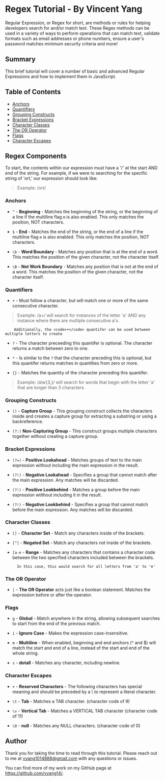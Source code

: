 # Regex Tutorial - By Vincent Yang

Regular Expression, or Regex for short, are methods or rules for helping developers search for and/or match text. These Regex methods can be used in a variety of ways to perform operations that can match text, validate formats such as email addresses or phone numbers, ensure a user's password matches minimum security criteria and more!

## Summary

This brief tutorial will cover a number of basic and advanced Regular Expressions and how to implement them in JavaScript.

## Table of Contents

- [Anchors](#anchors)
- [Quantifiers](#quantifiers)
- [Grouping Constructs](#grouping-constructs)
- [Bracket Expressions](#bracket-expressions)
- [Character Classes](#character-classes)
- [The OR Operator](#the-or-operator)
- [Flags](#flags)
- [Character Escapes](#character-escapes)

## Regex Components
To start, the contents within our expression must have a '/' at the start AND end of the string. For example, if we were to searching for the specific string of 'ort,' our expression should look like:
> Example: /ort/

### Anchors

* <code>^</code> - **Beginning** - Matches the beginning of the string, or the beginning of a line if the multiline flag <code>m</code> is also enabled. This only matches the position, NOT characters.

* <code>$</code> - **End** - Matches the end of the string, or the end of a line if the multiline flag <code>m</code> is also enabled. This only matches the position, NOT characters.

* <code>\b</code> - **Word Boundary** - Matches any position that is at the end of a word. This matches the position of the given character, not the character itself.

* <code>\B</code> - **Not Work Boundary** - Matches any position that is not at the end of a word. This matches the position of the given character, not the character itself.

### Quantifiers

* <code>+</code> - Must follow a character, but will match one or more of the same consecutive character.

>Example: /a+/ will search for instances of the letter 'a' AND any instance where there are multiple consecutive a's.
        
        Additionally, the <code>+</code> quantifer can be used between multiple letters to create

* <code>?</code> - The character preceeding this quantifer is optional. The character returns a match between zero to one.

* <code>*</code> - Is similar to the <code>?</code> that the character preceding this is optional, but this quantifer returns matches in quantities from zero or more.

* <code>{}</code> - Matches the quantity of the character preceding this quantifer.
>Example: /a\w{3,}/ will search for words that begin with the letter 'a' that are longer than 3 characters.

### Grouping Constructs

* <code>()</code> - **Capture Group** - This grouping construct collects the characters inside and creates a capture group for extracting a substring or using a backreference.

* <code>(?:)</code> **Non-Capturing Group** - This construct groups multiple characters together without creating a capture group.


### Bracket Expressions

* <code>(?=)</code> - **Positive Lookahead** - Matches groups of text to the main expression without including the main expression in the result.

* <code>(?!)</code> - **Negative Lookahead** - Specifies a group that cannot match after the main expression. Any matches will be discarded.

* <code>(?!)</code> - **Positive Lookbehind** - Matches a group before the main expression wtithout including it in the result.

* <code>(?!)</code> - **Negative Lookbehind** - Specifies a group that cannot match before the main expression. Any matches will be discarded.

### Character Classes

* <code>[]</code> - **Character Set** - Match any characters inside of the brackets.

* <code>[^]</code> - **Negated Set** - Match any characters not inside of the brackets.

* <code>[a-e</code> - **Range** - Matches any characters that contains a character code between the two specified characters included between the brackets.

        In this case, this would search for all letters from 'a' to 'e'

### The OR Operator

* <code>|</code> - **The OR Operator** acts just like a boolean statement. Matches the expression before or after the operator.

### Flags

* <code>g</code> - **Global** -  Match anywhere in the string, allowing subsequent searches to start from the end of the previous match.

* <code>i</code> - **Ignore Case** - Makes the expression case-insensitive.

* <code>m</code> - **Multiline** - When enabled, beginning and end anchors (^ and $) will match the start and end of a line, instead of the start and end of the whole string.

* <code>s</code> - **dotall** - Matches any character, including newline.

### Character Escapes

* <code>\+</code> - **Reserved Characters** - The following characters has special meaning and should be preceded by a \ to represent a literal character.

* <code>\t</code> - **Tab** - Matches a TAB character. (character code of 9)

* <code>\v</code> - **Vertical Tab** - Matches a VERTICAL TAB character (character code of 11)

* <code>\0</code> - **null** - Matches any NULL characters. (character code of 0)

## Author

Thank you for taking the time to read through this tutorial. Please reach out to me at vyang1014888@gmail.com with any questions or issues.

You can find more of my work on my GitHub page at https://github.com/vyang14/.